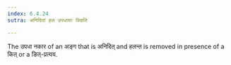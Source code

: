 ```yaml
---
index: 6.4.24
sutra: अनिदितां हल उपधायाः क्ङिति

---
```

The उपधा नकार of an अङ्ग that is अनिदित् and हलन्त is removed in presence of a कित् or a ङित्-प्रत्यय.